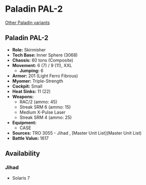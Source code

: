 # Paladin PAL-2 

[Other Paladin variants](../paladin.md) 

## Paladin PAL-2 

- **Role:** Skirmisher 
- **Tech Base:** Inner Sphere (3068) 
- **Chassis:** 60 tons (Composite) 
- **Movement:** 6 (7) / 9 (11), XXL 
  - **Jumping:** 6 
- **Armor:** 201 (Light Ferro Fibrous) 
- **Myomer:** Triple-Strength 
- **Cockpit:** Small 
- **Heat Sinks:** 11 (22) 
- **Weapons:** 
  - RAC/2 (ammo: 45) 
  - Streak SRM 6 (ammo: 15) 
  - Medium X-Pulse Laser 
  - Streak SRM 4 (ammo: 25) 
- **Equipment:** 
  - CASE 
- **Sources:** TRO 3055 - Jihad , [Master Unit List](Master Unit List) 
- **Battle Value:** 1617 

## Availability 

### Jihad 

- Solaris 7 

